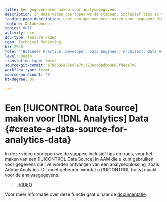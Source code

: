 ```yaml
---
title: Een gegevensbron maken voor analysegegevens
description: In deze video doorlopen we de stappen, inclusief tips en trucs, voor het maken van een gegevensbron in AAM die u kunt gebruiken voor gegevens die live worden verzonden vanuit een analyseoplossing, zoals Adobe Analytics. Dit moet gebeuren voordat u eigenschappen voor de analysegegevens maakt.
landing-page-description: Leer een gegevensbron maken voor gegevens die rechtstreeks afkomstig zijn van een analyseoplossing, zoals Adobe Analytics. Dit doet u voordat u eigenschappen voor de analysegegevens maakt.
feature: Databronnen
topics: null
activity: use
doc-type: feature video
team: Technical Marketing
kt: 2928
role: '"Business Practice, Developer, Data Engineer, Architect, Data Architect, Administrator, Leader"'
level: Begin
translation-type: tm+mt
source-git-commit: a7dc335e75697a7b1720eccdadbb9605fdeda798
workflow-type: tm+mt
source-wordcount: '0'
ht-degree: 0%

---
```



# Een [!UICONTROL Data Source] maken voor [!DNL Analytics] Data {#create-a-data-source-for-analytics-data}

In deze video doorlopen we de stappen, inclusief tips en trucs, voor het maken van een [!UICONTROL Data Source] in AAM die u kunt gebruiken voor gegevens die live worden ontvangen van een analyseoplossing, zoals Adobe Analytics. Dit moet gebeuren voordat u [!UICONTROL traits] maakt voor de analysegegevens.

>[!VIDEO](https://video.tv.adobe.com/v/27329/?quality=12)

Voor meer informatie over deze functie gaat u naar de [documentatie](https://marketing.adobe.com/resources/help/en_US/aam/c_datasources.html).
